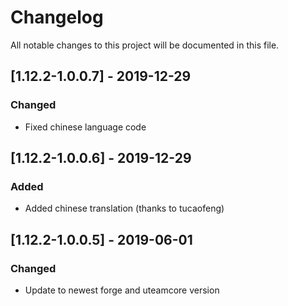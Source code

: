 # Changelog
All notable changes to this project will be documented in this file.

## [1.12.2-1.0.0.7] - 2019-12-29
### Changed
 - Fixed chinese language code

## [1.12.2-1.0.0.6] - 2019-12-29
### Added
 - Added chinese translation (thanks to tucaofeng)

## [1.12.2-1.0.0.5] - 2019-06-01
### Changed
 - Update to newest forge and uteamcore version